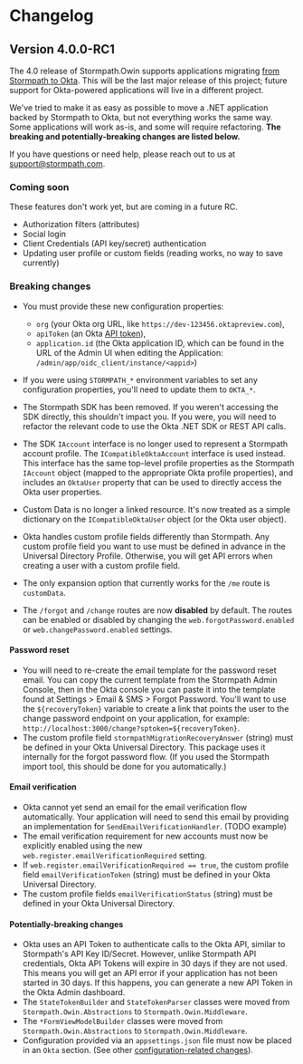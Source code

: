 # Changelog

## Version 4.0.0-RC1

The 4.0 release of Stormpath.Owin supports applications migrating [from Stormpath to Okta](https://stormpath.com/blog/stormpaths-new-path). This will be the last major release of this project; future support for Okta-powered applications will live in a different project.

We've tried to make it as easy as possible to move a .NET application backed by Stormpath to Okta, but not everything works the same way. Some applications will work as-is, and some will require refactoring. **The breaking and potentially-breaking changes are listed below.**

If you have questions or need help, please reach out to us at support@stormpath.com.

### Coming soon

These features don't work yet, but are coming in a future RC.

* Authorization filters (attributes)
* Social login
* Client Credentials (API key/secret) authentication
* Updating user profile or custom fields (reading works, no way to save currently)

### Breaking changes

* You must provide these new configuration properties:
	* `org` (your Okta org URL, like `https://dev-123456.oktapreview.com`),
	* `apiToken` (an Okta [API token](http://developer.okta.com/docs/api/getting_started/getting_a_token.html)),
	* `application.id` (the Okta application ID, which can be found in the URL of the Admin UI when editing the Application: `/admin/app/oidc_client/instance/<appid>`)
* If you were using `STORMPATH_*` environment variables to set any configuration properties, you'll need to update them to `OKTA_*`.
* The Stormpath SDK has been removed. If you weren't accessing the SDK directly, this shouldn't impact you. If you were, you will need to refactor the relevant code to use the Okta .NET SDK or REST API calls.
* The SDK `IAccount` interface is no longer used to represent a Stormpath account profile. The `ICompatibleOktaAccount` interface is used instead. This interface has the same top-level profile properties as the Stormpath `IAccount` object (mapped to the appropriate Okta profile properties), and includes an `OktaUser` property that can be used to directly access the Okta user properties.
* Custom Data is no longer a linked resource. It's now treated as a simple dictionary on the `ICompatibleOktaUser` object (or the Okta user object). 
* Okta handles custom profile fields differently than Stormpath. Any custom profile field you want to use must be defined in advance in the Universal Directory Profile. Otherwise, you will get API errors when creating a user with a custom profile field.
* The only expansion option that currently works for the `/me` route is `customData`.

* The `/forgot` and `/change` routes are now **disabled** by default. The routes can be enabled or disabled by changing the `web.forgotPassword.enabled` or `web.changePassword.enabled` settings.

#### Password reset

* You will need to re-create the email template for the password reset email.  You can copy the current template from the Stormpath Admin Console, then in the Okta console you can paste it into the template found at Settings > Email & SMS > Forgot Password.  You'll want to use the ``${recoveryToken}`` variable to create a link that points the user to the change password endpoint on your application, for example: ``http://localhost:3000/change?sptoken=${recoveryToken}``.
* The custom profile field `stormpathMigrationRecoveryAnswer` (string) must be defined in your Okta Universal Directory. This package uses it internally for the forgot password flow. (If you used the Stormpath import tool, this should be done for you automatically.)

#### Email verification

* Okta cannot yet send an email for the email verification flow automatically. Your application will need to send this email by providing an implementation for `SendEmailVerificationHandler`. (TODO example)
* The email verification requirement for new accounts must now be explicitly enabled using the new `web.register.emailVerificationRequired` setting.
* If `web.register.emailVerificationRequired == true`, the custom profile field `emailVerificationToken` (string) must be defined in your Okta Universal Directory.
* The custom profile fields `emailVerificationStatus` (string) must be defined in your Okta Universal Directory.

#### Potentially-breaking changes

* Okta uses an API Token to authenticate calls to the Okta API, similar to Stormpath's API Key ID/Secret.  However, unlike Stormpath API credentials, Okta API Tokens will expire in 30 days if they are not used. This means you will get an API error if your application has not been started in 30 days. If this happens, you can generate a new API Token in the Okta Admin dashboard.
* The `StateTokenBuilder` and `StateTokenParser` classes were moved from `Stormpath.Owin.Abstractions` to `Stormpath.Owin.Middleware`.
* The `*FormViewModelBuilder` classes were moved from `Stormpath.Owin.Abstractions` to `Stormpath.Owin.Middleware`.
* Configuration provided via an `appsettings.json` file must now be placed in an `Okta` section. (See other [configuration-related changes](TODO)).